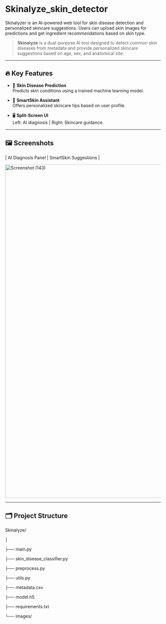 # Skinalyze_skin_detector
Skinalyzer is an AI-powered web tool for skin disease detection and personalized skincare suggestions. Users can upload skin images for predictions and get ingredient recommendations based on skin type.

> **Skinalyze** is a dual-purpose AI tool designed to detect common skin diseases from metadata and provide personalized skincare suggestions based on age, sex, and anatomical site.  

---    
  
## 🔥 Key Features
  
- 🔬 **Skin Disease Prediction**   
  Predicts skin conditions using a trained machine learning model. 
 
- 🧴 **SmartSkin Assistant**  
  Offers personalized skincare tips based on user profile.

- 🖥️ **Split-Screen UI**   
  Left: AI diagnosis | Right: Skincare guidance.

---

## 🖼️ Screenshots 

| AI Diagnosis Panel | SmartSkin Suggestions |

<img width="1920" height="1080" alt="Screenshot (143)" src="https://github.com/user-attachments/assets/da149e3a-7c37-448f-88ea-623dad84ae8d" />









---

## 🗂️ Project Structure
Skinalyze/

│

├── main.py

├── skin_disease_classifier.py

├── preprocess.py

├── utils.py

├── metadata.csv

├── model.h5

├── requirements.txt

└── images/

